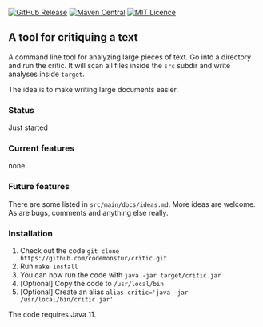 
[![GitHub Release](https://img.shields.io/github/release/codemonstur/critic.svg)](https://github.com/codemonstur/critic/releases) 
[![Maven Central](https://maven-badges.herokuapp.com/maven-central/com.github.codemonstur/bobjooqcodegen/badge.svg)](http://mvnrepository.com/artifact/com.github.codemonstur/benthemanager)
[![MIT Licence](https://badges.frapsoft.com/os/mit/mit.svg?v=103)](https://opensource.org/licenses/mit-license.php)

## A tool for critiquing a text

A command line tool for analyzing large pieces of text.
Go into a directory and run the critic.
It will scan all files inside the `src` subdir and write analyses inside `target`.

The idea is to make writing large documents easier.

### Status

Just started

### Current features

none

### Future features

There are some listed in `src/main/docs/ideas.md`.
More ideas are welcome.
As are bugs, comments and anything else really.

### Installation

1. Check out the code `git clone https://github.com/codemonstur/critic.git`
2. Run `make install`
3. You can now run the code with `java -jar target/critic.jar`
4. \[Optional] Copy the code to `/usr/local/bin`
5. \[Optional] Create an alias `alias critic='java -jar /usr/local/bin/critic.jar'`

The code requires Java 11.
